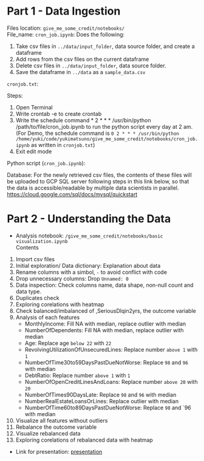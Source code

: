 # Part 1 - Data Ingestion

Files location: `give_me_some_credit/notebooks/`  
File_name: `cron_job.ipynb`: Does the following:
1. Take csv files in `../data/input_folder`, data source folder, and create a dataframe
2. Add rows from the csv files on the current dataframe
3. Delete csv files in `../data/input_folder`, data source folder.
4. Save the dataframe in `../data` as a `sample_data.csv`

`cronjob.txt`: 

Steps:
1. Open Terminal
2. Write crontab -e to create crontab
3. Write the schedule command * 2 * * * /usr/bin/python /path/to/file/cron_job.ipynb to run the python script every day at 2 am.
    (For Demo, the schedule command is `0 2 * * * /usr/bin/python /home/yuki/code/yukimatsuno/give_me_some_credit/notebooks/cron_job.ipynb` as written in `cronjob.txt`)
4. Exit edit mode

Python script (`cron_job.ipynb`):

Database:
For the newly retrieved csv files, the contents of these files will be uploaded to GCP SQL server following steps in this link below,
so that the data is accessible/readable by multiple data scientists in parallel.
https://cloud.google.com/sql/docs/mysql/quickstart



# Part 2 - Understanding the Data

* Analysis notebook: `/give_me_some_credit/notebooks/basic visualization.ipynb`  
Contents
1. Import csv files 
2. Initial exploration/ Data dictionary: Explanation about data
3. Rename columns with a simbol, `-` to avoid conflict with code
4. Drop unnecessary columns: Drop `Unnamed: 0`
5. Data inspection: Check columns name, data shape, non-null count and data type.
6. Duplicates check
7. Exploring corelations with heatmap
8. Check balanced/imbalanced of ,SeriousDlqin2yrs, the outcome variable
9. Analysis of each features
    - MonthlyIncome: Fill NA with median, replace outlier with median
    - NumberOfDependents: Fill NA with median, replace outlier with median
    - Age: Replace age `below 22` with `22`
    - RevolvingUtilizationOfUnsecuredLines: Replace number `above 1` with `1`
    - NumberOfTime30to59DaysPastDueNotWorse: Replace `98` and `96` with median
    - DebtRatio: Replace number `above 1` with `1`
    - NumberOfOpenCreditLinesAndLoans: Replace number `above 20` with `20`
    - NumberOfTimes90DaysLate: Replace `98` and `96` with median
    - NumberRealEstateLoansOrLines: Replace outlier with median
    - NumberOfTime60to89DaysPastDueNotWorse: Replace `98` and `96 with median
10. Visualize all features without outliers
11. Rebalance the outcome variable
12. Visualize rebalanced data
13. Exploring corelations of rebalanced data with heatmap

* Link for presentation:
[presentation](https://docs.google.com/presentation/d/1-GGzOW6ZuIzJ7VYZbPh5p0Q8gFSJQqsPzrBitE-rs6Y/edit?usp=sharing)



